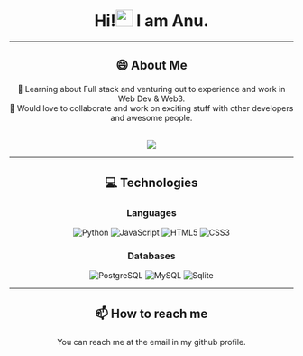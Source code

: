 <h1 align="center">Hi!<img src="https://raw.githubusercontent.com/MartinHeinz/MartinHeinz/master/wave.gif" width="30px" height="30px"> I am Anu.</h1>
<hr>

<!-- - 🔭 I’m currently working on ...
- 🌱 I’m currently learning ...
- 👯 I’m looking to collaborate on ...
- 🤔 I’m looking for help with ...
- 💬 Ask me about ...
- 📫 How to reach me: ...
-  Pronouns: ...
- ⚡ Fun fact: ... -->

## <p align='center'>😄 About Me</p>

<div align='center'>
🚀 Learning about Full stack and venturing out to experience and work in Web Dev & Web3.<br>
👯 Would love to collaborate and work on exciting stuff with other developers and awesome people.<br>
</div>
<br>
<p align='center'>
  <a href="#"><img src="https://github-readme-stats.vercel.app/api?username=anupama12sg&show_icons=true&count_private=true&theme=synthwave"></a>
</p>

<hr>

## <p align='center'>:computer: Technologies</p>
### <p align='center'>Languages</p>
<div align='center'>

![Python](https://img.shields.io/badge/-Python-black?style=flat-square&logo=Python) ![JavaScript](https://img.shields.io/badge/-JavaScript-black?style=flat-square&logo=javascript) ![HTML5](https://img.shields.io/badge/-HTML5-E34F26?style=flat-square&logo=html5&logoColor=white) ![CSS3](https://img.shields.io/badge/-CSS3-1572B6?style=flat-square&logo=css3)

</div>

### <p align='center'>Databases</p>
<div align='center'>

![PostgreSQL](https://img.shields.io/badge/-PostgreSQL-black?style=flat-square&logo=postgresql) ![MySQL](https://img.shields.io/badge/-MySQL-black?style=flat-square&logo=mysql) ![Sqlite](https://img.shields.io/badge/-sqlite-black?style=flat-square&logo=sqlite)

</div>

<hr>
  
## <p align='center'>📫 How to reach me</p>
<div align='center'>

You can reach me at the email in my github profile.

<br>
<br><br>
